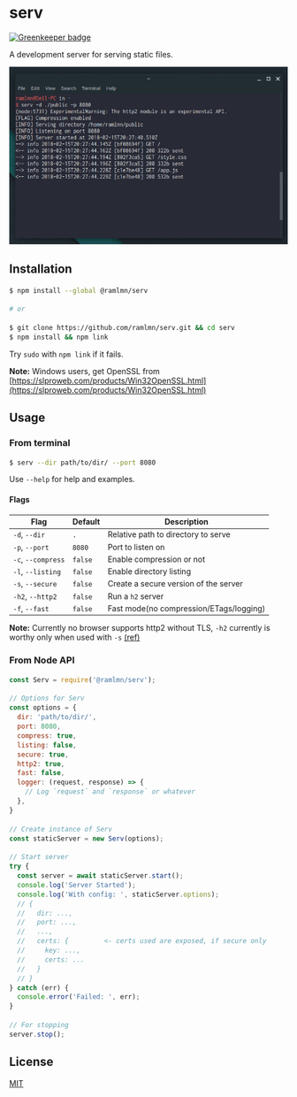 # serv

[![Greenkeeper badge](https://badges.greenkeeper.io/ramlmn/serv.svg)](https://greenkeeper.io/)

A development server for serving static files.

![Terminal screenshot of serv](./snap/terminal.png)

## Installation

``` bash
$ npm install --global @ramlmn/serv

# or

$ git clone https://github.com/ramlmn/serv.git && cd serv
$ npm install && npm link
```
Try `sudo` with `npm link` if it fails.

**Note:** Windows users, get OpenSSL from
[https://slproweb.com/products/Win32OpenSSL.html](https://slproweb.com/products/Win32OpenSSL.html)

## Usage

### From terminal
``` bash
$ serv --dir path/to/dir/ --port 8080
```

Use `--help` for help and examples.
#### Flags

Flag                | Default   | Description
--------------------|-----------|-----------------------------------------------
 `-d`, `--dir`      | `.`       | Relative path to directory to serve
 `-p`, `--port`     | `8080`    | Port to listen on
 `-c`, `--compress` | `false`   | Enable compression or not
 `-l`, `--listing`  | `false`   | Enable directory listing
 `-s`, `--secure`   | `false`   | Create a secure version of the server
 `-h2`, `--http2`   | `false`   | Run a `h2` server
 `-f`, `--fast`     | `false`   | Fast mode(no compression/ETags/logging)

**Note:** Currently no browser supports http2 without TLS, `-h2` currently is
worthy only when used with `-s`
[(ref)](https://nodejs.org/api/http2.html#http2_server_side_example)

### From Node API

``` js
const Serv = require('@ramlmn/serv');

// Options for Serv
const options = {
  dir: 'path/to/dir/',
  port: 8080,
  compress: true,
  listing: false,
  secure: true,
  http2: true,
  fast: false,
  logger: (request, response) => {
    // Log `request` and `response` or whatever
  },
}

// Create instance of Serv
const staticServer = new Serv(options);

// Start server
try {
  const server = await staticServer.start();
  console.log('Server Started');
  console.log('With config: ', staticServer.options);
  // {
  //   dir: ...,
  //   port: ...,
  //   ...,
  //   certs: {         <- certs used are exposed, if secure only
  //     key: ...,
  //     certs: ...
  //   }
  // }
} catch (err) {
  console.error('Failed: ', err);
}

// For stopping
server.stop();
```

## License
[MIT](LICENSE)
